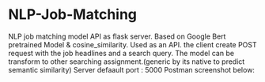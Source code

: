# NLP-Job-Matching
NLP job matching model API as flask server.
Based on Google Bert pretrained Model & cosine_similarity.
Used as an API. the client create POST request with the job headlines and a search query.
The model can be transform to other searching assignment.(generic by its native to predict semantic similarity)
Server defaault port : 5000
Postman screenshot below:

